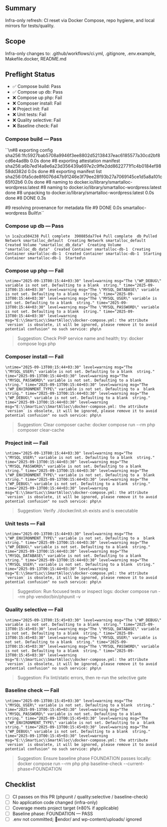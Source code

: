 ﻿## Summary
Infra-only refresh: CI reset via Docker Compose, repo hygiene, and local mirrors for tests/quality.

## Scope
Infra-only changes to: .github/workflows/ci.yml, .gitignore, .env.example, Makefile.docker, README.md

## Preflight Status
- ✅ Compose build: Pass
- ✅ Compose up db: Pass
- ❌ Compose up php: Fail
- ❌ Composer install: Fail
- ❌ Project init: Fail
- ❌ Unit tests: Fail
- ❌ Quality selective: Fail
- ❌ Baseline check: Fail

### Compose build — Pass
``\n#8 exporting config sha256:1fc5927bab5708a9946f3ee8802d52138437eac6185577a30cd2bf8cd6e4ad8b 0.0s done
#8 exporting attestation manifest sha256:a6b7ed14a8e6a23d356439a697e2c9ffe2dd8622771f1c4b0184ef9858dd382d 0.0s done
#8 exporting manifest list sha256:0fa5cde8f6076d47b91246e3f79ee28f93b27a7069145ce1d5a8a101c65f02b6 0.0s done
#8 naming to docker.io/library/smartalloc-wordpress:latest
#8 naming to docker.io/library/smartalloc-wordpress:latest done
#8 unpacking to docker.io/library/smartalloc-wordpress:latest 0.0s done
#8 DONE 0.3s

#9 resolving provenance for metadata file
#9 DONE 0.0s
 smartalloc-wordpress  Built\n``

### Compose up db — Pass
``\n 1ca2ca504238 Pull complete 
 390885da77e4 Pull complete 
 db Pulled 
 Network smartalloc_default  Creating
 Network smartalloc_default  Created
 Volume "smartalloc_db_data"  Creating
 Volume "smartalloc_db_data"  Created
 Container smartalloc-db-1  Creating
 Container smartalloc-db-1  Created
 Container smartalloc-db-1  Starting
 Container smartalloc-db-1  Started\n``

### Compose up php — Fail
``\ntime="2025-09-13T00:15:44+03:30" level=warning msg="The \"WP_DEBUG\" variable is not set. Defaulting to a blank 
string."
time="2025-09-13T00:15:44+03:30" level=warning msg="The \"MYSQL_DATABASE\" variable is not set. Defaulting to a blank 
string."
time="2025-09-13T00:15:44+03:30" level=warning msg="The \"MYSQL_USER\" variable is not set. Defaulting to a blank 
string."
time="2025-09-13T00:15:44+03:30" level=warning msg="The \"MYSQL_PASSWORD\" variable is not set. Defaulting to a blank 
string."
time="2025-09-13T00:15:44+03:30" level=warning msg="E:\\SmartLoc\\SmartAlloc\\docker-compose.yml: the attribute 
`version` is obsolete, it will be ignored, please remove it to avoid potential confusion"
no such service: php\n``
> Suggestion: Check PHP service name and health; try: docker compose logs php

### Composer install — Fail
``\ntime="2025-09-13T00:15:44+03:30" level=warning msg="The \"MYSQL_USER\" variable is not set. Defaulting to a blank 
string."
time="2025-09-13T00:15:44+03:30" level=warning msg="The \"MYSQL_PASSWORD\" variable is not set. Defaulting to a blank 
string."
time="2025-09-13T00:15:44+03:30" level=warning msg="The \"WP_ENVIRONMENT_TYPE\" variable is not set. Defaulting to a 
blank string."
time="2025-09-13T00:15:44+03:30" level=warning msg="The \"WP_DEBUG\" variable is not set. Defaulting to a blank 
string."
time="2025-09-13T00:15:44+03:30" level=warning msg="E:\\SmartLoc\\SmartAlloc\\docker-compose.yml: the attribute 
`version` is obsolete, it will be ignored, please remove it to avoid potential confusion"
no such service: php\n``
> Suggestion: Clear composer cache: docker compose run --rm php composer clear-cache

### Project init — Fail
``\ntime="2025-09-13T00:15:44+03:30" level=warning msg="The \"MYSQL_USER\" variable is not set. Defaulting to a blank 
string."
time="2025-09-13T00:15:44+03:30" level=warning msg="The \"MYSQL_PASSWORD\" variable is not set. Defaulting to a blank 
string."
time="2025-09-13T00:15:44+03:30" level=warning msg="The \"WP_ENVIRONMENT_TYPE\" variable is not set. Defaulting to a 
blank string."
time="2025-09-13T00:15:44+03:30" level=warning msg="The \"WP_DEBUG\" variable is not set. Defaulting to a blank 
string."
time="2025-09-13T00:15:44+03:30" level=warning msg="E:\\SmartLoc\\SmartAlloc\\docker-compose.yml: the attribute 
`version` is obsolete, it will be ignored, please remove it to avoid potential confusion"
no such service: php\n``
> Suggestion: Verify ./docker/init.sh exists and is executable

### Unit tests — Fail
``\ntime="2025-09-13T00:15:44+03:30" level=warning msg="The \"WP_ENVIRONMENT_TYPE\" variable is not set. Defaulting to a 
blank string."
time="2025-09-13T00:15:44+03:30" level=warning msg="The \"WP_DEBUG\" variable is not set. Defaulting to a blank 
string."
time="2025-09-13T00:15:44+03:30" level=warning msg="The \"MYSQL_DATABASE\" variable is not set. Defaulting to a blank 
string."
time="2025-09-13T00:15:44+03:30" level=warning msg="The \"MYSQL_USER\" variable is not set. Defaulting to a blank 
string."
time="2025-09-13T00:15:44+03:30" level=warning msg="E:\\SmartLoc\\SmartAlloc\\docker-compose.yml: the attribute 
`version` is obsolete, it will be ignored, please remove it to avoid potential confusion"
no such service: php\n``
> Suggestion: Run focused tests or inspect logs: docker compose run --rm php vendor/bin/phpunit -v

### Quality selective — Fail
``\ntime="2025-09-13T00:15:45+03:30" level=warning msg="The \"WP_DEBUG\" variable is not set. Defaulting to a blank 
string."
time="2025-09-13T00:15:45+03:30" level=warning msg="The \"MYSQL_DATABASE\" variable is not set. Defaulting to a blank 
string."
time="2025-09-13T00:15:45+03:30" level=warning msg="The \"MYSQL_USER\" variable is not set. Defaulting to a blank 
string."
time="2025-09-13T00:15:45+03:30" level=warning msg="The \"MYSQL_PASSWORD\" variable is not set. Defaulting to a blank 
string."
time="2025-09-13T00:15:45+03:30" level=warning msg="E:\\SmartLoc\\SmartAlloc\\docker-compose.yml: the attribute 
`version` is obsolete, it will be ignored, please remove it to avoid potential confusion"
no such service: php\n``
> Suggestion: Fix lint/static errors, then re-run the selective gate

### Baseline check — Fail
``\ntime="2025-09-13T00:15:45+03:30" level=warning msg="The \"MYSQL_USER\" variable is not set. Defaulting to a blank 
string."
time="2025-09-13T00:15:45+03:30" level=warning msg="The \"MYSQL_PASSWORD\" variable is not set. Defaulting to a blank 
string."
time="2025-09-13T00:15:45+03:30" level=warning msg="The \"WP_ENVIRONMENT_TYPE\" variable is not set. Defaulting to a 
blank string."
time="2025-09-13T00:15:45+03:30" level=warning msg="The \"WP_DEBUG\" variable is not set. Defaulting to a blank 
string."
time="2025-09-13T00:15:45+03:30" level=warning msg="E:\\SmartLoc\\SmartAlloc\\docker-compose.yml: the attribute 
`version` is obsolete, it will be ignored, please remove it to avoid potential confusion"
no such service: php\n``
> Suggestion: Ensure baseline phase FOUNDATION passes locally: docker compose run --rm php php baseline-check --current-phase=FOUNDATION


## Checklist
- [ ] CI passes on this PR (phpunit / quality:selective / baseline-check)
- [ ] No application code changed (infra-only)
- [ ] Coverage meets project target (≥80% if applicable)
- [ ] Baseline phase: FOUNDATION — PASS
- [ ] .env not committed; endor/ and wp-content/uploads/ ignored
